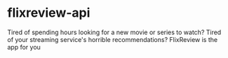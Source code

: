 # flixreview-api
Tired of spending hours looking for a new movie or series to watch? Tired of your streaming service's horrible recommendations? FlixReview is the app for you
